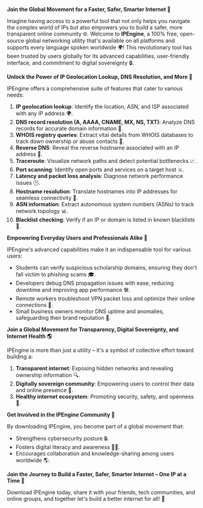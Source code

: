 **Join the Global Movement for a Faster, Safer, Smarter Internet 🚀**

Imagine having access to a powerful tool that not only helps you navigate the complex world of IPs but also empowers you to build a safer, more transparent online community 🌐. Welcome to **IPEngine**, a 100% free, open-source global networking utility that's available on all platforms and supports every language spoken worldwide 🌍! This revolutionary tool has been trusted by users globally for its advanced capabilities, user-friendly interface, and commitment to digital sovereignty 🔒.

**Unlock the Power of IP Geolocation Lookup, DNS Resolution, and More 🔑**

IPEngine offers a comprehensive suite of features that cater to various needs:

1.  **IP geolocation lookup**: Identify the location, ASN, and ISP associated with any IP address 🌍.
2.  **DNS record resolution (A, AAAA, CNAME, MX, NS, TXT)**: Analyze DNS records for accurate domain information 📡.
3.  **WHOIS registry queries**: Extract vital details from WHOIS databases to track down ownership or abuse contacts 🔑.
4.  **Reverse DNS**: Reveal the reverse hostname associated with an IP address 👀.
5.  **Traceroute**: Visualize network paths and detect potential bottlenecks 📈.
6.  **Port scanning**: Identify open ports and services on a target host ⚔️.
7.  **Latency and packet loss analysis**: Diagnose network performance issues 🕒.
8.  **Hostname resolution**: Translate hostnames into IP addresses for seamless connectivity 🔗.
9.  **ASN information**: Extract autonomous system numbers (ASNs) to track network topology 📊.
10. **Blacklist checking**: Verify if an IP or domain is listed in known blacklists 🔴.

**Empowering Everyday Users and Professionals Alike 🌟**

IPEngine's advanced capabilities make it an indispensable tool for various users:

*   Students can verify suspicious scholarship domains, ensuring they don't fall victim to phishing scams 🎓.
*   Developers debug DNS propagation issues with ease, reducing downtime and improving app performance 🛠️.
*   Remote workers troubleshoot VPN packet loss and optimize their online connections 🚀.
*   Small business owners monitor DNS uptime and anomalies, safeguarding their brand reputation 🏢.

**Join a Global Movement for Transparency, Digital Sovereignty, and Internet Health 🌎**

IPEngine is more than just a utility – it's a symbol of collective effort toward building a:

1.  **Transparent internet**: Exposing hidden networks and revealing ownership information 🔍.
2.  **Digitally sovereign community**: Empowering users to control their data and online presence 🚫.
3.  **Healthy internet ecosystem**: Promoting security, safety, and openness 🌟.

**Get Involved in the IPEngine Community 🤝**

By downloading IPEngine, you become part of a global movement that:

*   Strengthens cybersecurity posture 🔒.
*   Fosters digital literacy and awareness 👨‍🏫.
*   Encourages collaboration and knowledge-sharing among users worldwide 🌎.

**Join the Journey to Build a Faster, Safer, Smarter Internet – One IP at a Time 🚀**

Download IPEngine today, share it with your friends, tech communities, and online groups, and together let's build a better internet for all! 🌟